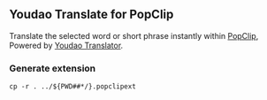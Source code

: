 Youdao Translate for PopClip
-----------------

Translate the selected word or short phrase instantly within [PopClip](http://pilotmoon.com/popclip/), Powered by [Youdao Translator](http://ai.youdao.com).

### Generate extension

```
cp -r . ../${PWD##*/}.popclipext
```
